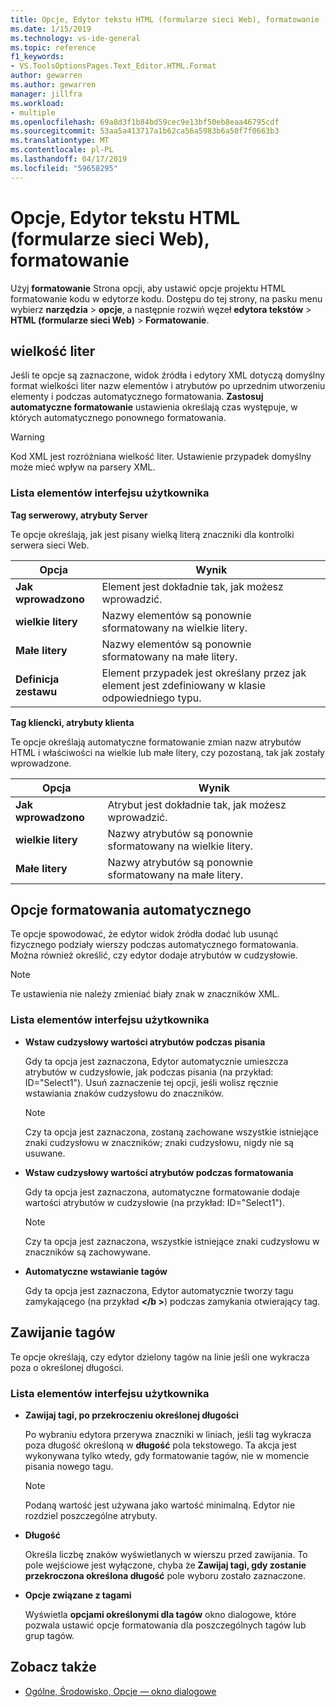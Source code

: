 ```yaml
---
title: Opcje, Edytor tekstu HTML (formularze sieci Web), formatowanie
ms.date: 1/15/2019
ms.technology: vs-ide-general
ms.topic: reference
f1_keywords:
- VS.ToolsOptionsPages.Text_Editor.HTML.Format
author: gewarren
ms.author: gewarren
manager: jillfra
ms.workload:
- multiple
ms.openlocfilehash: 69a8d3f1b84bd59cec9e13bf50eb8eaa46795cdf
ms.sourcegitcommit: 53aa5a413717a1b62ca56a5983b6a50f7f0663b3
ms.translationtype: MT
ms.contentlocale: pl-PL
ms.lasthandoff: 04/17/2019
ms.locfileid: "59658295"
---
```

# <a name="options-text-editor-html-web-forms-formatting"></a>Opcje, Edytor tekstu HTML (formularze sieci Web), formatowanie

Użyj **formatowanie** Strona opcji, aby ustawić opcje projektu HTML formatowanie kodu w edytorze kodu. Dostępu do tej strony, na pasku menu wybierz **narzędzia** > **opcje**, a następnie rozwiń węzeł **edytora tekstów** > **HTML (formularze sieci Web)**   >  **Formatowanie**.

## <a name="capitalization"></a>wielkość liter

Jeśli te opcje są zaznaczone, widok źródła i edytory XML dotyczą domyślny format wielkości liter nazw elementów i atrybutów po uprzednim utworzeniu elementy i podczas automatycznego formatowania. **Zastosuj automatyczne formatowanie** ustawienia określają czas występuje, w których automatycznego ponownego formatowania.

> [!WARNING]
> Kod XML jest rozróżniana wielkość liter. Ustawienie przypadek domyślny może mieć wpływ na parsery XML.

### <a name="uielement-list"></a>Lista elementów interfejsu użytkownika

**Tag serwerowy, atrybuty Server**

Te opcje określają, jak jest pisany wielką literą znaczniki dla kontrolki serwera sieci Web.

|Opcja|Wynik|
|---------------------------------|------------------------------|
|**Jak wprowadzono**|Element jest dokładnie tak, jak możesz wprowadzić.|
|**wielkie litery**|Nazwy elementów są ponownie sformatowany na wielkie litery.|
|**Małe litery**|Nazwy elementów są ponownie sformatowany na małe litery.|
|**Definicja zestawu**|Element przypadek jest określany przez jak element jest zdefiniowany w klasie odpowiedniego typu.|

**Tag kliencki, atrybuty klienta**

Te opcje określają automatyczne formatowanie zmian nazw atrybutów HTML i właściwości na wielkie lub małe litery, czy pozostaną, tak jak zostały wprowadzone.

|Opcja|Wynik|
|---------------------------------|------------------------------|
|**Jak wprowadzono**|Atrybut jest dokładnie tak, jak możesz wprowadzić.|
|**wielkie litery**|Nazwy atrybutów są ponownie sformatowany na wielkie litery.|
|**Małe litery**|Nazwy atrybutów są ponownie sformatowany na małe litery.|

## <a name="automatic-formatting-options"></a>Opcje formatowania automatycznego

Te opcje spowodować, że edytor widok źródła dodać lub usunąć fizycznego podziały wierszy podczas automatycznego formatowania. Można również określić, czy edytor dodaje atrybutów w cudzysłowie.

> [!NOTE]
> Te ustawienia nie należy zmieniać biały znak w znaczników XML.

### <a name="uielement-list"></a>Lista elementów interfejsu użytkownika

- **Wstaw cudzysłowy wartości atrybutów podczas pisania**

   Gdy ta opcja jest zaznaczona, Edytor automatycznie umieszcza atrybutów w cudzysłowie, jak podczas pisania (na przykład: ID="Select1"). Usuń zaznaczenie tej opcji, jeśli wolisz ręcznie wstawiania znaków cudzysłowu do znaczników.

   > [!NOTE]
   > Czy ta opcja jest zaznaczona, zostaną zachowane wszystkie istniejące znaki cudzysłowu w znaczników; znaki cudzysłowu, nigdy nie są usuwane.

- **Wstaw cudzysłowy wartości atrybutów podczas formatowania**

   Gdy ta opcja jest zaznaczona, automatyczne formatowanie dodaje wartości atrybutów w cudzysłowie (na przykład: ID="Select1").

   > [!NOTE]
   > Czy ta opcja jest zaznaczona, wszystkie istniejące znaki cudzysłowu w znaczników są zachowywane.

- **Automatyczne wstawianie tagów**

   Gdy ta opcja jest zaznaczona, Edytor automatycznie tworzy tagu zamykającego (na przykład  **\</b >**) podczas zamykania otwierający tag.

## <a name="tag-wrapping"></a>Zawijanie tagów

Te opcje określają, czy edytor dzielony tagów na linie jeśli one wykracza poza o określonej długości.

### <a name="uielement-list"></a>Lista elementów interfejsu użytkownika

- **Zawijaj tagi, po przekroczeniu określonej długości**

   Po wybraniu edytora przerywa znaczniki w liniach, jeśli tag wykracza poza długość określoną w **długość** pola tekstowego. Ta akcja jest wykonywana tylko wtedy, gdy formatowanie tagów, nie w momencie pisania nowego tagu.

   > [!NOTE]
   > Podaną wartość jest używana jako wartość minimalną. Edytor nie rozdziel poszczególne atrybuty.

- **Długość**

   Określa liczbę znaków wyświetlanych w wierszu przed zawijania. To pole wejściowe jest wyłączone, chyba że **Zawijaj tagi, gdy zostanie przekroczona określona długość** pole wyboru zostało zaznaczone.

- **Opcje związane z tagami**

   Wyświetla **opcjami określonymi dla tagów** okno dialogowe, które pozwala ustawić opcje formatowania dla poszczególnych tagów lub grup tagów.

## <a name="see-also"></a>Zobacz także

- [Ogólne, Środowisko, Opcje — okno dialogowe](../../ide/reference/general-environment-options-dialog-box.md)